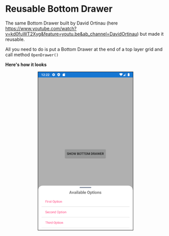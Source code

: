 # Reusable Bottom Drawer
The same Bottom Drawer built by David Ortinau (here https://www.youtube.com/watch?v=kd0fuWT2Xyg&feature=youtu.be&ab_channel=DavidOrtinau) but made it reusable.


All you need to do is put a Bottom Drawer at the end of a top layer grid and call method `OpenDrawer()`

**Here's how it looks**
<p align="center">
    <img src="https://github.com/jpmirfcb/BottomDrawer/raw/master/screenshot.png" width="300">
</p>
